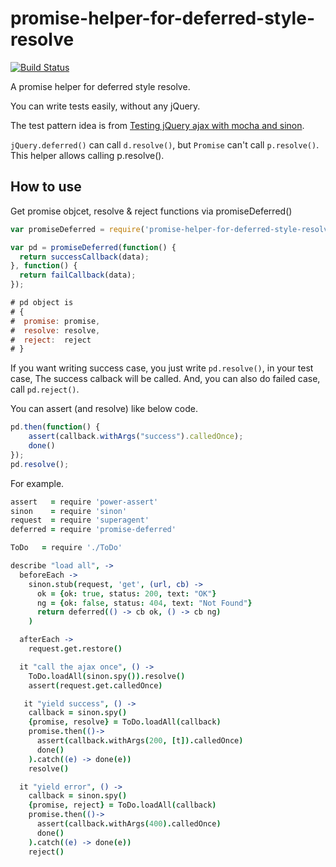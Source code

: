 # promise-helper-for-deferred-style-resolve

[![Build Status](https://travis-ci.org/matsu-chara/promise-helper-for-deferred-style-resolve.svg?branch=master)](https://travis-ci.org/matsu-chara/promise-helper-for-deferred-style-resolve)

A promise helper for deferred style resolve.

You can write tests easily, without any jQuery.

The test pattern idea is from [Testing jQuery ajax with mocha and sinon](http://blog.revathskumar.com/2013/03/testing-jquery-ajax-with-mocha-and-sinon.html).

`jQuery.deferred()` can call `d.resolve()`, but `Promise` can't call `p.resolve()`. This helper allows calling p.resolve().

## How to use

Get promise objcet, resolve & reject functions via promiseDeferred()

```javascript
var promiseDeferred = require('promise-helper-for-deferred-style-resolve');

var pd = promiseDeferred(function() {
  return successCallback(data);
}, function() {
  return failCallback(data);
});

# pd object is
# {
#  promise: promise,
#  resolve: resolve,
#  reject:  reject
# }
```

If you want writing success case, you just write `pd.resolve()`, in your test case, The success calback will be called. And, you can also do failed case, call `pd.reject()`.

You can assert (and resolve) like below code.

```javascript
pd.then(function() {
    assert(callback.withArgs("success").calledOnce);
    done()
});
pd.resolve();
```


For example.

```coffee
assert   = require 'power-assert'
sinon    = require 'sinon'
request  = require 'superagent'
deferred = require 'promise-deferred'

ToDo   = require './ToDo'

describe "load all", ->
  beforeEach ->
    sinon.stub(request, 'get', (url, cb) ->
      ok = {ok: true, status: 200, text: "OK"}
      ng = {ok: false, status: 404, text: "Not Found"}
      return deferred(() -> cb ok, () -> cb ng)
    )

  afterEach ->
    request.get.restore()

  it "call the ajax once", () ->
    ToDo.loadAll(sinon.spy()).resolve()
    assert(request.get.calledOnce)

   it "yield success", () ->
    callback = sinon.spy()
    {promise, resolve} = ToDo.loadAll(callback)
    promise.then(()->
      assert(callback.withArgs(200, [t]).calledOnce)
      done()
    ).catch((e) -> done(e))
    resolve()

  it "yield error", () ->
    callback = sinon.spy()
    {promise, reject} = ToDo.loadAll(callback)
    promise.then(()->
      assert(callback.withArgs(400).calledOnce)
      done()
    ).catch((e) -> done(e))
    reject()
```
